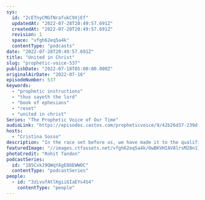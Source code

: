 ```yaml
---
sys:
  id: "2cETnyCMGfNrafukC9XjEf"
  updatedAt: "2022-07-28T20:49:57.691Z"
  createdAt: "2022-07-28T20:49:57.691Z"
  revision: 1
  space: "vfgh62eq5a4k"
  contentType: "podcasts"
date: "2022-07-28T20:49:57.691Z"
title: "United in Christ"
slug: "prophetic-voice-537"
publishDate: "2022-07-18T05:00:00.000Z"
originalAirDate: "2022-07-16"
episodeNumber: 537
keywords:
  - "prophetic instructions"
  - "thus sayeth the lord"
  - "book of ephesians"
  - "reset"
  - "united in christ"
Series: "The Prophetic Voice of Our Time"
audioLink: "https://episodes.castos.com/propheticvoice/9/42b26d37-239d-4476-be7a-7cd4f944036c/07-16-17-22-The-Prophetic-Voice-of-our-Time-mixdown-.mp3"
hosts:
  - "Cristina Sosso"
description: "In the race set before us, we have made it to the qualifications, but now the real race begins. We must be the best we can be, wherever God has placed us, because we are there for a reason. He is preparing you for what is to come. Focus on spending that time with God, and uniting under Christ and overlooking our differences. Let us meditate on what God has given us and move forward!"
featuredImage: "//images.ctfassets.net/vfgh62eq5a4k/OwBKVHIAV8lrsM28n11IH/abd522626d67e3b6bb10ed7a3590a7b4/rohit-tandon-9wg5jCEPBsw-unsplash__1_.jpg"
photoCredit: "Rohit Tandon"
podcastSeries:
  id: "185CxkJ9QWqYAgE86EWWOC"
  contentType: "podcastSeries"
people:
  - id: "3zLvufAtlKgiiGIaEYs4S4"
    contentType: "people"
---
```

